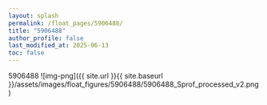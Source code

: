 ```yaml
---
layout: splash
permalink: /float_pages/5906488/
title: "5906488"
author_profile: false
last_modified_at: 2025-06-13
toc: false
---
```

 
5906488
![img-png]({{ site.url }}{{ site.baseurl }}/assets/images/float_figures/5906488/5906488_Sprof_processed_v2.png)